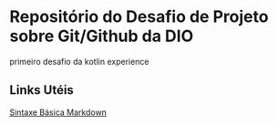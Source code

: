 # Repositório do Desafio de Projeto sobre Git/Github da DIO
primeiro desafio da kotlin experience

## Links Utéis
[Sintaxe Básica Markdown](https://www.markdownguide.org/basic-syntax/)
